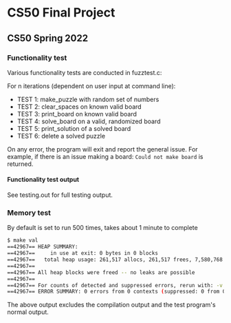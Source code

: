 # CS50 Final Project
## CS50 Spring 2022

### Functionality test

Various functionality tests are conducted in fuzztest.c: 

For n iterations (dependent on user input at command line):
* TEST 1: make_puzzle with random set of numbers
* TEST 2: clear_spaces on known valid board
* TEST 3: print_board on known valid board
* TEST 4: solve_board on a valid, randomized board
* TEST 5: print_solution of a solved board
* TEST 6: delete a solved puzzle

On any error, the program will exit and report the general issue. For example, if there is an issue making a board: `Could not make board` is returned.

#### Functionality test output
See testing.out for full testing output. 



### Memory test
By default is set to run 500 times, takes about 1 minute to complete 
```bash
$ make val
==42967== HEAP SUMMARY:
==42967==     in use at exit: 0 bytes in 0 blocks
==42967==   total heap usage: 261,517 allocs, 261,517 frees, 7,580,768 bytes allocated
==42967== 
==42967== All heap blocks were freed -- no leaks are possible
==42967== 
==42967== For counts of detected and suppressed errors, rerun with: -v
==42967== ERROR SUMMARY: 0 errors from 0 contexts (suppressed: 0 from 0)
```

The above output excludes the compilation output and the test program's normal output.

